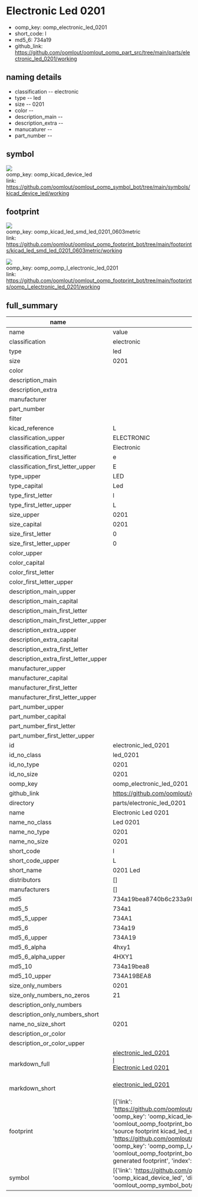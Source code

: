 # Electronic Led 0201

  
* oomp_key: oomp_electronic_led_0201 
* short_code: l
* md5_6: 734a19  
* github_link: https://github.com/oomlout/oomlout_oomp_part_src/tree/main/parts/electronic_led_0201/working  
## naming details
* classification -- electronic
* type -- led
* size -- 0201
* color -- 
* description_main -- 
* description_extra -- 
* manucaturer -- 
* part_number -- 



## symbol

![](symbol/{index}/working/working_600.png)  
oomp_key: oomp_kicad_device_led  
link: https://github.com/oomlout/oomlout_oomp_symbol_bot/tree/main/symbols/kicad_device_led/working  

## footprint

![](footprint/{index}/working/working_600.png)  
oomp_key: oomp_kicad_led_smd_led_0201_0603metric  
link: https://github.com/oomlout/oomlout_oomp_footprint_bot/tree/main/footprints/kicad_led_smd_led_0201_0603metric/working  

![](footprint/{index}/working/working_600.png)  
oomp_key: oomp_oomp_l_electronic_led_0201  
link: https://github.com/oomlout/oomlout_oomp_footprint_bot/tree/main/footprints/oomp_l_electronic_led_0201/working  

## full_summary
| name | value | 
| --- | --- | 
| name | value | 
| classification | electronic | 
| type | led | 
| size | 0201 | 
| color |  | 
| description_main |  | 
| description_extra |  | 
| manufacturer |  | 
| part_number |  | 
| filter |  | 
| kicad_reference | L | 
| classification_upper | ELECTRONIC | 
| classification_capital | Electronic | 
| classification_first_letter | e | 
| classification_first_letter_upper | E | 
| type_upper | LED | 
| type_capital | Led | 
| type_first_letter | l | 
| type_first_letter_upper | L | 
| size_upper | 0201 | 
| size_capital | 0201 | 
| size_first_letter | 0 | 
| size_first_letter_upper | 0 | 
| color_upper |  | 
| color_capital |  | 
| color_first_letter |  | 
| color_first_letter_upper |  | 
| description_main_upper |  | 
| description_main_capital |  | 
| description_main_first_letter |  | 
| description_main_first_letter_upper |  | 
| description_extra_upper |  | 
| description_extra_capital |  | 
| description_extra_first_letter |  | 
| description_extra_first_letter_upper |  | 
| manufacturer_upper |  | 
| manufacturer_capital |  | 
| manufacturer_first_letter |  | 
| manufacturer_first_letter_upper |  | 
| part_number_upper |  | 
| part_number_capital |  | 
| part_number_first_letter |  | 
| part_number_first_letter_upper |  | 
| id | electronic_led_0201 | 
| id_no_class | led_0201 | 
| id_no_type | 0201 | 
| id_no_size | 0201 | 
| oomp_key | oomp_electronic_led_0201 | 
| github_link | https://github.com/oomlout/oomlout_oomp_part_src/tree/main/parts/electronic_led_0201/working | 
| directory | parts/electronic_led_0201 | 
| name | Electronic Led 0201 | 
| name_no_class | Led 0201 | 
| name_no_type | 0201 | 
| name_no_size | 0201 | 
| short_code | l | 
| short_code_upper | L | 
| short_name | 0201 Led | 
| distributors | [] | 
| manufacturers | [] | 
| md5 | 734a19bea8740b6c233a98d84ee91ee7 | 
| md5_5 | 734a1 | 
| md5_5_upper | 734A1 | 
| md5_6 | 734a19 | 
| md5_6_upper | 734A19 | 
| md5_6_alpha | 4hxy1 | 
| md5_6_alpha_upper | 4HXY1 | 
| md5_10 | 734a19bea8 | 
| md5_10_upper | 734A19BEA8 | 
| size_only_numbers | 0201 | 
| size_only_numbers_no_zeros | 21 | 
| description_only_numbers |  | 
| description_only_numbers_short |   | 
| name_no_size_short | 0201 | 
| description_or_color |   | 
| description_or_color_upper |   | 
| markdown_full | [electronic_led_0201](https://github.com/oomlout/oomlout_oomp_part_src/tree/main/parts/electronic_led_0201/working)<br>[l](https://github.com/oomlout/oomlout_oomp_part_src/tree/main/parts/electronic_led_0201/working)<br>[Electronic Led 0201](https://github.com/oomlout/oomlout_oomp_part_src/tree/main/parts/electronic_led_0201/working)<br><br> | 
| markdown_short | [electronic_led_0201](https://github.com/oomlout/oomlout_oomp_part_src/tree/main/parts/electronic_led_0201/working)<br><br> | 
| footprint | [{'link': 'https://github.com/oomlout/oomlout_oomp_footprint_bot/tree/main/foootprntss/kicad_led_smd_led_0201_0603metric', 'oomp_key': 'oomp_kicad_led_smd_led_0201_0603metric', 'directory': 'oomlout_oomp_footprint_bot/footprints/kicad_led_smd_led_0201_0603metric//working/working.kicad_mod', 'note': 'source footprint kicad_led_smd_led_0201_0603metric', 'index': 0}, {'link': 'https://github.com/oomlout/oomlout_oomp_footprint_bot/tree/main/foootprntss/oomp_l_electronic_led_0201', 'oomp_key': 'oomp_oomp_l_electronic_led_0201', 'directory': 'oomlout_oomp_footprint_bot/footprints/oomp_l_electronic_led_0201//working/working.kicad_mod', 'note': 'oomp generated footprint', 'index': 1}] | 
| symbol | [{'link': 'https://github.com/oomlout/oomlout_oomp_symbol_bot/tree/main/symbols/kicad_device_led', 'oomp_key': 'oomp_kicad_device_led', 'directory': 'oomlout_oomp_symbol_bot/symbols/kicad_device_led//working/working.kicad_sym', 'index': 0}] | 
